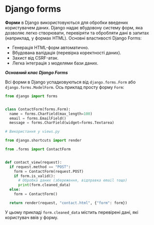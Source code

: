 # Django forms 

**Форми** в Django використовуються для обробки введених користувачем даних. Django надає вбудовону систему форм, яка дозволяє легко створювати, перевіряти та обробляти дані в запитах (наприклад, у формах HTML).
Основні властивості Django Forms:

 - Генерація HTML-форм автоматично.
 - Вбудована валідація (перевірка коректності даних).
 - Захист від CSRF-атак.
 - Легка інтеграція з моделями бази даних.

***Основний клас Django Forms***

Всі форми в Django успадковуються від `django.forms.Form` або `django.forms.ModelForm`.
Ось приклад просту форму `Form`:

```python 
from django import forms 


class ContactForm(forms.Form):
  name = forms.CharField(max_length=100)
  email = forms.EmailField()
  message = forms.CharField(widget=forms.Textarea)

# Використання у views.py 

from django.shortcuts import render 

from .forms import ContactForm


def contact_view(request):
  if request.method == "POST":
    form = ContactForm(request.POST)
    if form.is_valid():
      # Обробка даних (збереження, відправка email тощо)
      print(form.cleaned_data)
  else:
    form = ContactForm()

  return render(request, "contact.html", {"form": form})
```
У цьому прикладі `form.cleaned_data` містить перевірені дані, які користувач ввів у форму.



